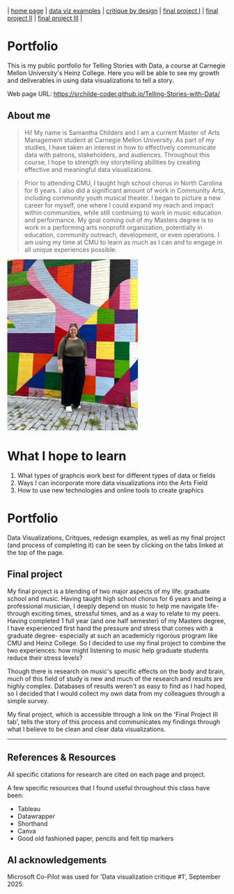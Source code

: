 | [home page](README.md) | [data viz examples](dataviz-examples.md) | [critique by design](critique-by-design) | [final project I](final-project-part-one) | [final project II](final-project-part-two) | [final project III](final-project-part-three) |


# Portfolio
This is my public portfolio for Telling Stories with Data, a course at Carnegie Mellon University's Heinz College. Here you will be able to see my growth and deliverables in using data visualizations to tell a story. 

Web page URL: https://srchilde-coder.github.io/Telling-Stories-with-Data/
  
## About me
> Hi! My name is Samantha Childers and I am a current Master of Arts Management student at Carnegie Mellon University. As part of my studies, I have taken an interest in how to effectively communicate data with patrons, stakeholders, and audiences. Throughout this course, I hope to strength my storytelling abilities by creating effective and meaningful data visualizations. 

> Prior to attending CMU, I taught high school chorus in North Carolina for 6 years. I also did a significant amount of work in Community Arts, including community youth musical theater. I began to picture a new career for myself, one where I could expand my reach and impact within communities, while still continuing to work in music education and performance. My goal coming out of my Masters degree is to work in a performing arts nonprofit organization, potentially in education, community outreach, development, or even operations. I am using my time at CMU to learn as much as I can and to engage in all unique experiences possible. 

<img src="IMG_3810.JPG" width="300"/>


# What I hope to learn

1. What types of graphcis work best for different types of data or fields
2. Ways I can incorporate more data visualizations into the Arts Field
3. How to use new technologies and online tools to create graphics

# Portfolio

Data Visualizations, Critques, redesign examples, as well as my final project (and process of completing it) can be seen by clicking on the tabs linked at the top of the page. 


## Final project
My final project is a blending of two major aspects of my life: graduate school and music. Having taught high school chorus for 6 years and being a professional musician, I deeply depend on music to help me navigate life- through exciting times, stressful times, and as a way to relate to my peers. Having completed 1 full year (and one half semester) of my Masters degree, I have experienced first hand the pressure and stress that comes with a graduate degree- especially at such an academicly rigorous program like CMU and Heinz College. So I decided to use my final project to combine the two experiences: how might listening to music help graduate students reduce their stress levels?

Though there is research on music's specific effects on the body and brain, much of this field of study is new and much of the research and results are highly complex. Databases of results weren't as easy to find as I had hoped, so I decided that I would collect my own data from my colleagues through a simple survey.

My final project, which is accessible through a link on the 'Final Project III tab', tells the story of this process and communicates my findings through what I believe to be clean and clear data visualizations. 

--- 

## References & Resources
All specific citations for research are cited on each page and project. 

A few specific resources that I found useful throughout this class have been:
- Tableau
- Datawrapper
- Shorthand
- Canva
- Good old fashioned paper, pencils and felt tip markers

## AI acknowledgements
Microsoft Co-Pilot was used for 'Data visualization critique #1', September 2025. 


